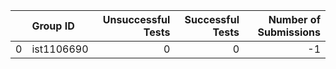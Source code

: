 |    | Group ID   |   Unsuccessful Tests |   Successful Tests |   Number of Submissions |
|---:|:-----------|---------------------:|-------------------:|------------------------:|
|  0 | ist1106690 |                    0 |                  0 |                      -1 |